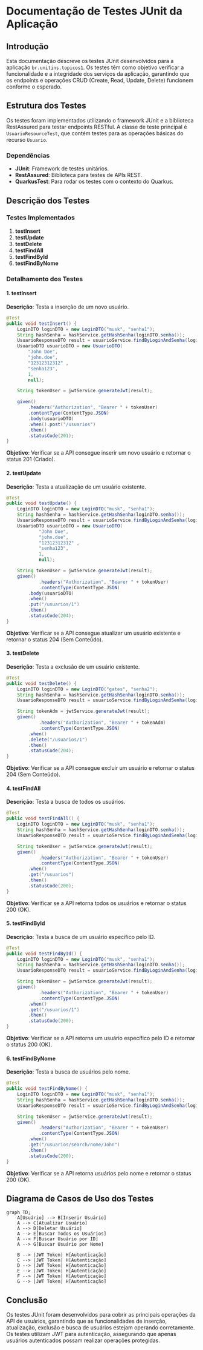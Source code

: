 # Documentação de Testes JUnit da Aplicação

## Introdução

Esta documentação descreve os testes JUnit desenvolvidos para a aplicação `br.unitins.topicos1`. Os testes têm como objetivo verificar a funcionalidade e a integridade dos serviços da aplicação, garantindo que os endpoints e operações CRUD (Create, Read, Update, Delete) funcionem conforme o esperado.

## Estrutura dos Testes

Os testes foram implementados utilizando o framework JUnit e a biblioteca RestAssured para testar endpoints RESTful. A classe de teste principal é `UsuarioResourceTest`, que contém testes para as operações básicas do recurso `Usuario`.

### Dependências

- **JUnit**: Framework de testes unitários.
- **RestAssured**: Biblioteca para testes de APIs REST.
- **QuarkusTest**: Para rodar os testes com o contexto do Quarkus.

## Descrição dos Testes

### Testes Implementados

1. **testInsert**
2. **testUpdate**
3. **testDelete**
4. **testFindAll**
5. **testFindById**
6. **testFindByNome**

### Detalhamento dos Testes

#### 1. testInsert

**Descrição**: Testa a inserção de um novo usuário.

```java
@Test
public void testInsert() {
    LoginDTO loginDTO = new LoginDTO("musk", "senha1");
    String hashSenha = hashService.getHashSenha(loginDTO.senha());
    UsuarioResponseDTO result = usuarioService.findByLoginAndSenha(loginDTO.login(), hashSenha.toString());
    UsuarioDTO usuarioDTO = new UsuarioDTO(
        "John Doe",
        "john.doe",
        "12312312312" ,
        "senha123",
        1,
        null);

    String tokenUser = jwtService.generateJwt(result);

    given()
        .headers("Authorization", "Bearer " + tokenUser)
        .contentType(ContentType.JSON)
        .body(usuarioDTO)
        .when().post("/usuarios")
        .then()
        .statusCode(201);
}
```

**Objetivo**: Verificar se a API consegue inserir um novo usuário e retornar o status 201 (Criado).

#### 2. testUpdate

**Descrição**: Testa a atualização de um usuário existente.

```java
@Test
public void testUpdate() {
    LoginDTO loginDTO = new LoginDTO("musk", "senha1");
    String hashSenha = hashService.getHashSenha(loginDTO.senha());
    UsuarioResponseDTO result = usuarioService.findByLoginAndSenha(loginDTO.login(), hashSenha.toString());
    UsuarioDTO usuarioDTO = new UsuarioDTO(
            "John Doe",
            "john.doe",
            "12312312312" ,
            "senha123",
            1,
            null);

    String tokenUser = jwtService.generateJwt(result);
    given()
            .headers("Authorization", "Bearer " + tokenUser)
            .contentType(ContentType.JSON)
        .body(usuarioDTO)
        .when()
        .put("/usuarios/1")
        .then()
        .statusCode(204);
}
```

**Objetivo**: Verificar se a API consegue atualizar um usuário existente e retornar o status 204 (Sem Conteúdo).

#### 3. testDelete

**Descrição**: Testa a exclusão de um usuário existente.

```java
@Test
public void testDelete() {
    LoginDTO loginDTO = new LoginDTO("gates", "senha2");
    String hashSenha = hashService.getHashSenha(loginDTO.senha());
    UsuarioResponseDTO result = usuarioService.findByLoginAndSenha(loginDTO.login(), hashSenha.toString());

    String tokenAdm = jwtService.generateJwt(result);
    given()
            .headers("Authorization", "Bearer " + tokenAdm)
            .contentType(ContentType.JSON)
        .when()
        .delete("/usuarios/1")
        .then()
        .statusCode(204);
}
```

**Objetivo**: Verificar se a API consegue excluir um usuário e retornar o status 204 (Sem Conteúdo).

#### 4. testFindAll

**Descrição**: Testa a busca de todos os usuários.

```java
@Test
public void testFindAll() {
    LoginDTO loginDTO = new LoginDTO("musk", "senha1");
    String hashSenha = hashService.getHashSenha(loginDTO.senha());
    UsuarioResponseDTO result = usuarioService.findByLoginAndSenha(loginDTO.login(), hashSenha.toString());

    String tokenUser = jwtService.generateJwt(result);
    given()
            .headers("Authorization", "Bearer " + tokenUser)
            .contentType(ContentType.JSON)
        .when()
        .get("/usuarios")
        .then()
        .statusCode(200);
}
```

**Objetivo**: Verificar se a API retorna todos os usuários e retornar o status 200 (OK).

#### 5. testFindById

**Descrição**: Testa a busca de um usuário específico pelo ID.

```java
@Test
public void testFindById() {
    LoginDTO loginDTO = new LoginDTO("musk", "senha1");
    String hashSenha = hashService.getHashSenha(loginDTO.senha());
    UsuarioResponseDTO result = usuarioService.findByLoginAndSenha(loginDTO.login(), hashSenha.toString());

    String tokenUser = jwtService.generateJwt(result);
    given()
            .headers("Authorization", "Bearer " + tokenUser)
            .contentType(ContentType.JSON)
        .when()
        .get("/usuarios/1")
        .then()
        .statusCode(200);
}
```

**Objetivo**: Verificar se a API retorna um usuário específico pelo ID e retornar o status 200 (OK).

#### 6. testFindByNome

**Descrição**: Testa a busca de usuários pelo nome.

```java
@Test
public void testFindByNome() {
    LoginDTO loginDTO = new LoginDTO("musk", "senha1");
    String hashSenha = hashService.getHashSenha(loginDTO.senha());
    UsuarioResponseDTO result = usuarioService.findByLoginAndSenha(loginDTO.login(), hashSenha.toString());

    String tokenUser = jwtService.generateJwt(result);
    given()
            .headers("Authorization", "Bearer " + tokenUser)
            .contentType(ContentType.JSON)
        .when()
        .get("/usuarios/search/nome/John")
        .then()
        .statusCode(200);
}
```

**Objetivo**: Verificar se a API retorna usuários pelo nome e retornar o status 200 (OK).

## Diagrama de Casos de Uso dos Testes

```mermaid
graph TD;
    A[Usuário] --> B[Inserir Usuário]
    A --> C[Atualizar Usuário]
    A --> D[Deletar Usuário]
    A --> E[Buscar Todos os Usuários]
    A --> F[Buscar Usuário por ID]
    A --> G[Buscar Usuário por Nome]

    B --> |JWT Token| H[Autenticação]
    C --> |JWT Token| H[Autenticação]
    D --> |JWT Token| H[Autenticação]
    E --> |JWT Token| H[Autenticação]
    F --> |JWT Token| H[Autenticação]
    G --> |JWT Token| H[Autenticação]
```

## Conclusão

Os testes JUnit foram desenvolvidos para cobrir as principais operações da API de usuários, garantindo que as funcionalidades de inserção, atualização, exclusão e busca de usuários estejam operando corretamente. Os testes utilizam JWT para autenticação, assegurando que apenas usuários autenticados possam realizar operações protegidas.
